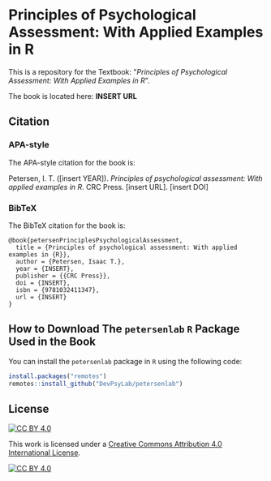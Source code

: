 
# Principles of Psychological Assessment: With Applied Examples in R

This is a repository for the Textbook: "*Principles of Psychological Assessment: With Applied Examples in R*".

The book is located here: **INSERT URL**

## Citation

### APA-style

The APA-style citation for the book is:

Petersen, I. T. ([insert YEAR]). *Principles of psychological assessment: With applied examples in R*. CRC Press. [insert URL]. [insert DOI]

### BibTeX

The BibTeX citation for the book is:

```
@book{petersenPrinciplesPsychologicalAssessment,
  title = {Principles of psychological assessment: With applied examples in {R}},
  author = {Petersen, Isaac T.},
  year = {INSERT},
  publisher = {{CRC Press}},
  doi = {INSERT},
  isbn = {9781032411347},
  url = {INSERT}
}
```

## How to Download The `petersenlab` `R` Package Used in the Book

You can install the `petersenlab` package in `R` using the following code:

```r
install.packages("remotes")
remotes::install_github("DevPsyLab/petersenlab")
```

## License

[![CC BY 4.0][cc-by-shield]][cc-by]

This work is licensed under a
[Creative Commons Attribution 4.0 International License][cc-by].

[![CC BY 4.0][cc-by-image]][cc-by]

[cc-by]: http://creativecommons.org/licenses/by/4.0/
[cc-by-image]: https://i.creativecommons.org/l/by/4.0/88x31.png
[cc-by-shield]: https://img.shields.io/badge/License-CC%20BY%204.0-lightgrey.svg
